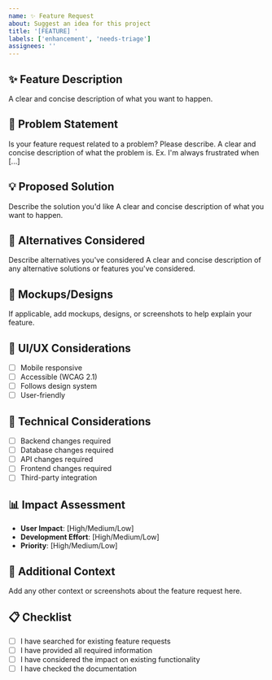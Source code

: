 ```yaml
---
name: ✨ Feature Request
about: Suggest an idea for this project
title: '[FEATURE] '
labels: ['enhancement', 'needs-triage']
assignees: ''
---
```


## ✨ Feature Description
A clear and concise description of what you want to happen.

## 🎯 Problem Statement
Is your feature request related to a problem? Please describe.
A clear and concise description of what the problem is. Ex. I'm always frustrated when [...]

## 💡 Proposed Solution
Describe the solution you'd like
A clear and concise description of what you want to happen.

## 🔄 Alternatives Considered
Describe alternatives you've considered
A clear and concise description of any alternative solutions or features you've considered.

## 📱 Mockups/Designs
If applicable, add mockups, designs, or screenshots to help explain your feature.

## 🎨 UI/UX Considerations
- [ ] Mobile responsive
- [ ] Accessible (WCAG 2.1)
- [ ] Follows design system
- [ ] User-friendly

## 🔧 Technical Considerations
- [ ] Backend changes required
- [ ] Database changes required
- [ ] API changes required
- [ ] Frontend changes required
- [ ] Third-party integration

## 📊 Impact Assessment
- **User Impact**: [High/Medium/Low]
- **Development Effort**: [High/Medium/Low]
- **Priority**: [High/Medium/Low]

## 📝 Additional Context
Add any other context or screenshots about the feature request here.

## 📋 Checklist
- [ ] I have searched for existing feature requests
- [ ] I have provided all required information
- [ ] I have considered the impact on existing functionality
- [ ] I have checked the documentation